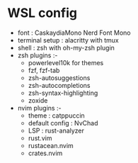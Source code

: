 # WSL config

- font : CaskaydiaMono Nerd Font Mono
- terminal setup : alacritty with tmux
- shell : zsh with oh-my-zsh plugin
- zsh plugins :-
    - powerlevel10k for themes
    - fzf, fzf-tab
    - zsh-autosuggestions
    - zsh-autocompletions
    - zsh-syntax-highlighting
    - zoxide
- nvim plugins :-
    - theme : catppuccin
    - default config : NvChad
    - LSP : rust-analyzer
    - rust.vim
    - rustacean.nvim
    - crates.nvim